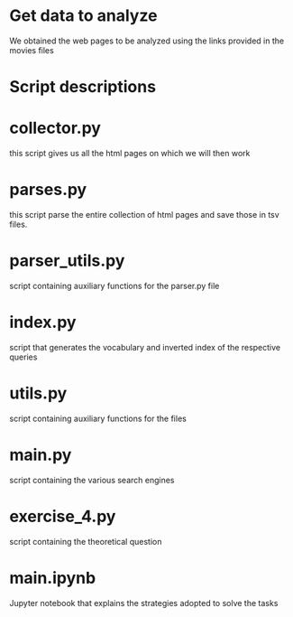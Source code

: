 # Get data to analyze
We obtained the web pages to be analyzed using the links provided in the movies files

# Script descriptions
# collector.py
this script gives us all the html pages on which we will then work
# parses.py
this script parse the entire collection of html pages and save those in tsv files.
# parser_utils.py
script containing auxiliary functions for the parser.py file
# index.py
script that generates the vocabulary and inverted index of the respective queries
# utils.py
script containing auxiliary functions for the files
# main.py
script containing the various search engines
# exercise_4.py
script containing the theoretical question
# main.ipynb
Jupyter notebook that explains the strategies adopted to solve the tasks
